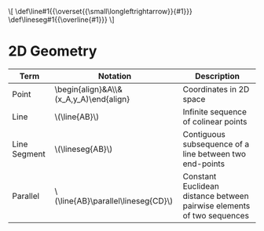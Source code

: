 \\[
\def\line#1{{\overset{{\small\longleftrightarrow}}{#1}}}
\def\lineseg#1{{\overline{#1}}}
\\]

# 2D Geometry

| Term         | Notation                                 | Description                                                            |
| ------------ | ---------------------------------------- | ---------------------------------------------------------------------- |
| Point        | \begin{align}&A\\\\&(x_A,y_A)\end{align} | Coordinates in 2D space                                                |
| Line         | \\(\line{AB}\\)                          | Infinite sequence of colinear points                                   |
| Line Segment | \\(\lineseg{AB}\\)                       | Contiguous subsequence of a line between two end-points                |
| Parallel     | \\(\line{AB}\parallel\lineseg{CD}\\)     | Constant Euclidean distance between pairwise elements of two sequences |
